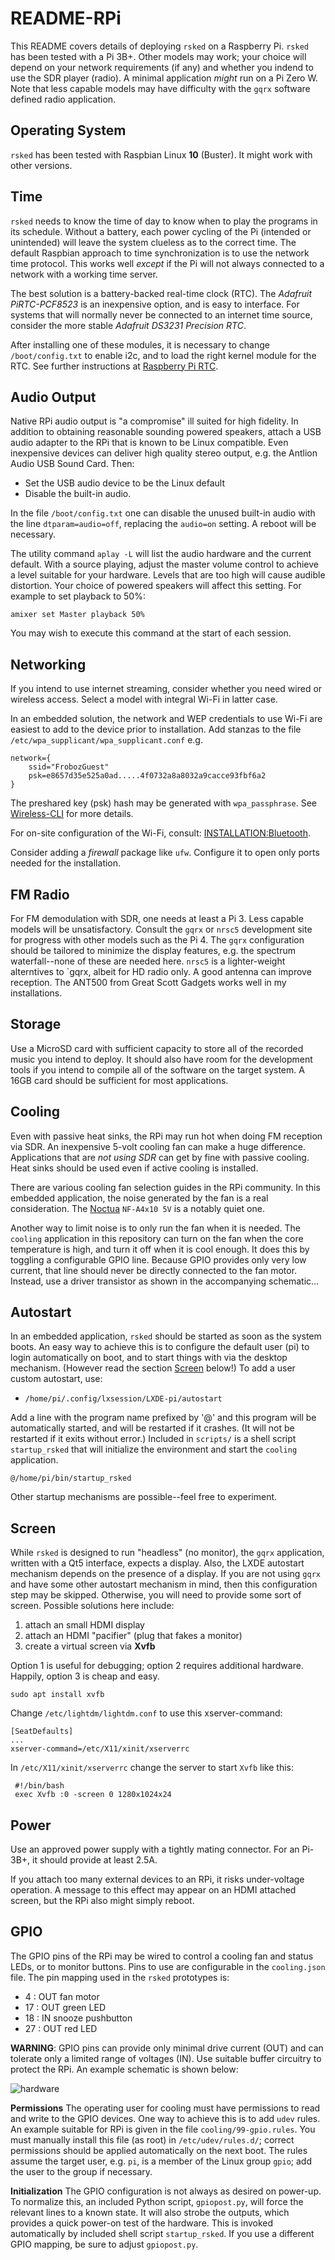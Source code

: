 # README-RPi

This README covers details of deploying `rsked` on a Raspberry Pi.
`rsked` has been tested with a Pi 3B+. Other models may work; your
choice will depend on your network requirements (if any) and whether
you indend to use the SDR player (radio). A minimal application 
*might* run on a Pi Zero W. Note that less capable models may have
difficulty with the `gqrx` software defined radio application.

## Operating System

`rsked` has been tested with Raspbian Linux **10** (Buster). It might
work with other versions. 


## Time

`rsked` needs to know the time of day to know when to play the
programs in its schedule.  Without a battery, each power cycling of
the Pi (intended or unintended) will leave the system clueless as to
the correct time.  The default Raspbian approach to time
synchronization is to use  the network time protocol. This works well
*except* if the Pi will not always connected to a network with a working
time server.

The best solution is a battery-backed real-time clock (RTC).
The *Adafruit PiRTC-PCF8523* is an inexpensive option, and is easy to
interface.  For systems that will normally never be connected to an
internet time source, consider the more stable 
*Adafruit DS3231 Precision RTC*.

After installing one of these modules, it is necessary to change
`/boot/config.txt` to enable i2c, and to load the right kernel module
for the RTC.  See further instructions at
[Raspberry Pi RTC](https://pimylifeup.com/raspberry-pi-rtc/).


## Audio Output

Native RPi audio output is "a compromise" ill suited for high
fidelity.  In addition to obtaining reasonable sounding powered
speakers, attach a USB audio adapter to the RPi that is known to be Linux
compatible. Even inexpensive devices can deliver high quality stereo
output,  e.g. the Antlion Audio USB Sound Card. Then:

- Set the USB audio device to be the Linux default
- Disable the built-in audio.

In the file `/boot/config.txt` one can disable the unused built-in
audio with the line `dtparam=audio=off`, replacing the `audio=on`
setting. A reboot will be necessary.

The utility command `aplay -L` will list the audio hardware and the
current default. With a source playing, adjust the master volume
control to achieve a level suitable for your hardware. Levels that are
too high will cause audible distortion. Your choice of powered speakers will
affect this setting. For example to set playback to 50%:

```
amixer set Master playback 50%
```

You may wish to execute this command at the start of each session.

## Networking

If you intend to use internet streaming, consider whether you
need wired or wireless access. Select a model with integral Wi-Fi
in latter case.

In an embedded solution, the network and WEP credentials to use
Wi-Fi are easiest to add to the device prior to installation. Add
stanzas to the file `/etc/wpa_supplicant/wpa_supplicant.conf`
e.g. 

```
network={
	ssid="FrobozGuest"
	psk=e8657d35e525a0ad.....4f0732a8a8032a9cacce93fbf6a2
}
```

The preshared key (psk) hash may be generated with `wpa_passphrase`. See
[Wireless-CLI](https://www.raspberrypi.org/documentation/configuration/wireless/wireless-cli.md)
for more details.

For on-site configuration of the Wi-Fi, consult:
[INSTALLATION:Bluetooth](INSTALLATION.md#Bluetooth).

Consider adding a *firewall* package like `ufw`. Configure it to
open only ports needed for the installation.

## FM Radio

For FM demodulation with SDR, one needs at least a Pi 3.  Less
capable models will be unsatisfactory.  Consult the `gqrx` or `nrsc5` development
site for progress with other models such as the Pi 4.  The `gqrx`
configuration should be tailored to minimize the display features,
e.g. the spectrum waterfall--none of these are needed here.
`nrsc5` is a lighter-weight alterntives to `gqrx, albeit for HD radio only.
A good antenna can improve reception. The ANT500 from Great Scott Gadgets
works well in my installations.


## Storage

Use a MicroSD card with sufficient capacity to store all of the
recorded music you intend to deploy.   It should also have
room for the development tools if you intend to compile all of the
software on the target system.
A 16GB card should be sufficient for most applications.


## Cooling

Even with passive heat sinks, the RPi may run hot when doing FM
reception via SDR.  An inexpensive 5-volt cooling fan can make
a huge difference.  Applications that are *not using SDR* can get by
fine with passive cooling.  Heat sinks should be used even if active
cooling is installed.

There are various cooling fan selection guides
in the RPi community. In this embedded application, the noise
generated by the fan is a real consideration.  The
[Noctua](https://noctua.at/en/products/fan/nf-a4x10-5v)
`NF-A4x10 5V` is a notably quiet one.

Another way to limit noise is to only run the fan when it is needed.
The `cooling` application in this repository can turn on the fan when 
the core temperature is high, and turn it off when it is cool enough.
It does this by toggling a configurable GPIO line.
Because GPIO provides only very low current, that line should never be directly
connected to the fan motor. Instead, use a driver transistor
as shown in the accompanying schematic...


## Autostart

In an embedded application, `rsked` should be started as soon as the
system boots.  An easy way to achieve this is to configure the default
user (pi) to login automatically on boot, and to start things with via
the desktop mechanism. (However read the section [Screen](#Screen) below!)
To add a user custom autostart, use:

-  `/home/pi/.config/lxsession/LXDE-pi/autostart`

Add a line with the program name prefixed by '@' and this program will
be automatically started, and will be restarted if it crashes. (It
will not be restarted if it exits without error.)  Included in
`scripts/` is a shell script `startup_rsked` that will initialize the
environment and start the `cooling` application.

```
@/home/pi/bin/startup_rsked
```

Other startup mechanisms are possible--feel free to experiment.

## Screen

While `rsked` is designed to run "headless" (no monitor), the `gqrx`
application, written with a Qt5 interface, expects a display. 
Also, the LXDE autostart mechanism depends on the presence of a display.
If you are not using `gqrx` and have some other autostart mechanism
in mind, then this configuration step may be skipped.
Otherwise, you will need to provide some sort of screen.
Possible solutions here include:

1. attach an small HDMI display
2. attach an HDMI "pacifier" (plug that fakes a monitor)
3. create a virtual screen via **Xvfb**

Option 1 is useful for debugging; option 2 requires additional hardware.
Happily, option 3 is cheap and easy.

```
sudo apt install xvfb
```

Change `/etc/lightdm/lightdm.conf` to use this xserver-command:
```
[SeatDefaults]
...
xserver-command=/etc/X11/xinit/xserverrc
```

In `/etc/X11/xinit/xserverrc` change the server to start
`Xvfb` like this:


```
 #!/bin/bash
 exec Xvfb :0 -screen 0 1280x1024x24
```


## Power

Use an approved power supply with a tightly mating connector.
For an Pi-3B+, it should provide at least 2.5A.

If you attach too many external devices to an RPi, it risks under-voltage
operation.  A message to this effect may appear on an HDMI attached screen,
but the RPi also might simply reboot.


## GPIO

The GPIO pins of the RPi may be wired to control a cooling fan
and status LEDs, or to monitor buttons.
Pins to use are configurable in the `cooling.json` file.
The pin mapping used in the `rsked` prototypes is:

- 4 : OUT fan motor 
- 17 : OUT green LED
- 18 : IN snooze pushbutton
- 27 : OUT red LED

**WARNING**: GPIO pins can provide only minimal drive current (OUT) and can
tolerate only a limited range of voltages (IN). Use suitable buffer
circuitry to protect the RPi. An example schematic is shown below:

![hardware]

[hardware]: hardware.png


**Permissions** The operating user for cooling must have permissions
to read and write to the GPIO devices. One way to achieve this is to
add `udev` rules.  An example suitable for RPi is given in the file
`cooling/99-gpio.rules`.  You must manually install this file (as root)
in `/etc/udev/rules.d/`; correct permissions should be applied
automatically on the next boot. The rules assume the target user, e.g.
`pi`, is a member of the Linux group `gpio`; add the user to the
group if necessary.

**Initialization** The GPIO configuration is not always as desired on
power-up.  To normalize this, an included Python script,
`gpiopost.py`, will force the relevant lines to a known state. It will
also strobe the outputs, which provides a quick power-on test of the
hardware. This is invoked automatically by included shell script
`startup_rsked`.  If you use a different GPIO mapping, be sure to
adjust `gpiopost.py`.
